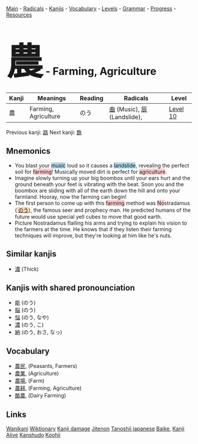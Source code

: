 <style> bigfont {font-size: 100px}</style>
[Main](../README.md) -
[Radicals](../radicals.md) -
[Kanjis](../kanjis.md) -
[Vocabulary](../vocabulary.md) -
[Levels](../levels.md) -
[Grammar](../grammar.md) - 
[Progress](../progress.md) -
[Resources](../resources.md)
# <bigfont> 農</bigfont> - Farming, Agriculture 

| Kanji | Meanings | Reading | Radicals | Level |
| --- | --- | --- | --- | --- |
| 農 | Farming, Agriculture | のう | [曲](../radicals/曲.md) (Music), [辰](../radicals/辰.md) (Landslide),  | [Level 10](../levels/wk_level10.md) |

Previous kanji: [路](路.md) Next kanji: [鉄](鉄.md) 

## Mnemonics
 * You blast your <span style="background-color:#ADD8E6"> music</span> loud so it causes a <span style="background-color:#ADD8E6"> landslide</span>, revealing the perfect soil for <span style="background-color:#ffcccb"> farming</span>! Musically moved dirt is perfect for <span style="background-color:#ffcccb"> agriculture</span>.
* Imagine slowly turning up your big boombox until your ears hurt and the ground beneath your feet is vibrating with the beat. Soon you and the boombox are sliding with all of the earth down the hill and onto your farmland. Hooray, now the farming can begin!
* The first person to come up with this <span style="background-color:#ffcccb"> farming</span> method was <span style="background-color:#ffcccb"> No</span>stradamus (<span style="background-color:#fed8b1"> [のう](https://jisho.org/search/のう)</span>), the famous seer and prophecy man. He predicted humans of the future would use special yell cubes to move that good earth.
* Picture Nostradamus flailing his arms and trying to explain his vision to the farmers at the time. He knows that if they listen their farming techniques will improve, but they're looking at him like he's nuts.


## Similar kanjis
 * [濃](濃.md) (Thick)



## Kanjis with shared pronounciation
 * [能](能.md) (のう)
* [脳](脳.md) (のう)
* [悩](悩.md) (のう, なや)
* [濃](濃.md) (のう, こ)
* [納](納.md) (のう, おさ, なっ)



## Vocabulary
 * [農民](../vocabulary/農.md), (Peasants, Farmers)
* [農業](../vocabulary/農.md), (Agriculture)
* [農場](../vocabulary/農.md), (Farm)
* [農耕](../vocabulary/農.md), (Farming, Agriculture)
* [酪農](../vocabulary/農.md), (Dairy Farming)




## Links 


[Wanikani](https://www.wanikani.com/kanji/農)
[Wiktionary](https://en.wiktionary.org/wiki/農)
[Kanji damage](http://www.kanjidamage.com/kanji/search?utf8=✓&q=農)
[Jitenon](https://jitenon.com/kanji/農)
[Tanoshii japanese](https://www.tanoshiijapanese.com/dictionary/kanji.cfm?k=農)
[Baike](https://baike.baidu.com/item/農),
[Kanji Alive](https://app.kanjialive.com/農)
[Kanshudo](https://www.kanshudo.com/searchmn?q=農)
[Koohii](https://kanji.koohii.com/study/kanji/農)
